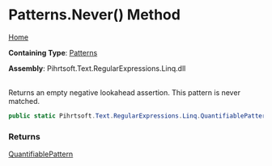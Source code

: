 # Patterns\.Never\(\) Method

[Home](../../../../../../README.md)

**Containing Type**: [Patterns](../README.md)

**Assembly**: Pihrtsoft\.Text\.RegularExpressions\.Linq\.dll

\
Returns an empty negative lookahead assertion\. This pattern is never matched\.

```csharp
public static Pihrtsoft.Text.RegularExpressions.Linq.QuantifiablePattern Never()
```

### Returns

[QuantifiablePattern](../../QuantifiablePattern/README.md)

